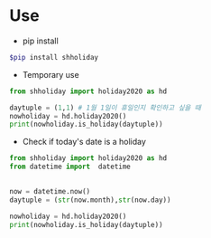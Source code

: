 # Use

- pip install

```bash
$pip install shholiday
```


- Temporary use

```python
from shholiday import holiday2020 as hd

daytuple = (1,1) # 1월 1일이 휴일인지 확인하고 싶을 때
nowholiday = hd.holiday2020()
print(nowholiday.is_holiday(daytuple))
```

- Check if today's date is a holiday

```python
from shholiday import holiday2020 as hd
from datetime import  datetime

    
now = datetime.now()
daytuple = (str(now.month),str(now.day))

nowholiday = hd.holiday2020()
print(nowholiday.is_holiday(daytuple))
```